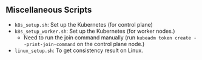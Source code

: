 ## Miscellaneous Scripts

- `k8s_setup.sh`: Set up the Kubernetes (for control plane)
- `k8s_setup_worker.sh`: Set up the Kubernetes (for worker nodes.)
    - Need to run the join command manually (run `kubeadm token create --print-join-command` on the control plane node.)
- `linux_setup.sh`: To get consistency result on Linux.

